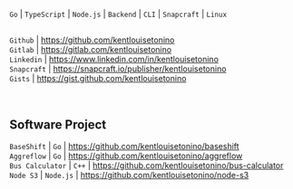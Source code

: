 ``Go`` | ``TypeScript`` | ``Node.js`` | ``Backend`` | ``CLI`` | ``Snapcraft`` | ``Linux``

##
``Github`` | https://github.com/kentlouisetonino <br />
``Gitlab`` | https://gitlab.com/kentlouisetonino <br />
``Linkedin`` | https://www.linkedin.com/in/kentlouisetonino <br />
``Snapcraft`` | https://snapcraft.io/publisher/kentlouisetonino <br />
``Gists`` | https://gist.github.com/kentlouisetonino

<br />

## Software Project
``BaseShift`` | ``Go`` | https://github.com/kentlouisetonino/baseshift <br />
``Aggreflow`` | ``Go`` | https://github.com/kentlouisetonino/aggreflow <br />
``Bus Calculator`` | ``C++`` | https://github.com/kentlouisetonino/bus-calculator <br />
``Node S3`` | ``Node.js`` | https://github.com/kentlouisetonino/node-s3 <br />

